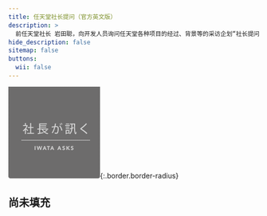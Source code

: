 ```yaml
---
title: 任天堂社长提问（官方英文版）
description: >
  前任天堂社长 岩田聪，向开发人员询问任天堂各种项目的经过、背景等的采访企划“社长提问”的链接集。<br>本页面下链接均转载自任天堂官网：<br><https://www.nintendo.co.jp/corporate/links/index.html><br>以下列表为官方英文版。
hide_description: false
sitemap: false
buttons:
  wii: false
---
```


![](/interviews/title_iwataasks.png){:.border.border-radius}

## 尚未填充
